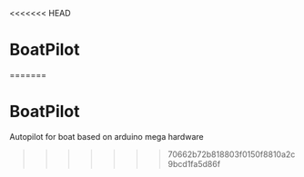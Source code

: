 <<<<<<< HEAD
# BoatPilot
=======
# BoatPilot
Autopilot for boat based on arduino mega hardware
>>>>>>> 70662b72b818803f0150f8810a2c9bcd1fa5d86f
